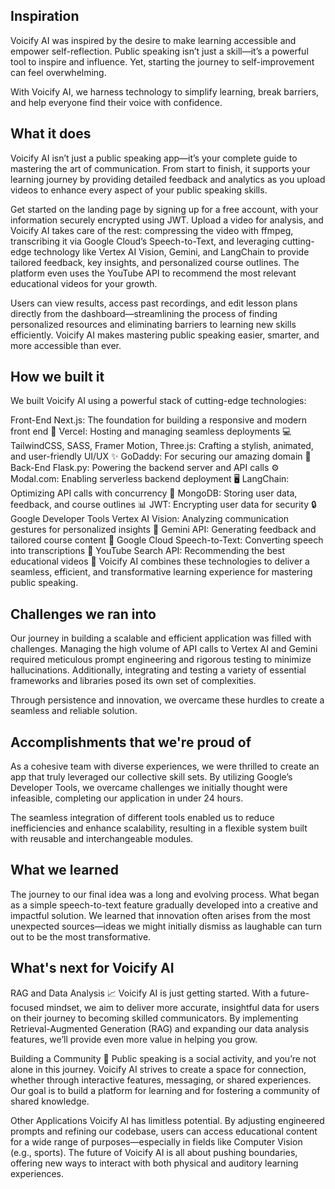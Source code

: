 ## Inspiration
Voicify AI was inspired by the desire to make learning accessible and empower self-reflection. Public speaking isn’t just a skill—it’s a powerful tool to inspire and influence. Yet, starting the journey to self-improvement can feel overwhelming.

With Voicify AI, we harness technology to simplify learning, break barriers, and help everyone find their voice with confidence.

## What it does
Voicify AI isn’t just a public speaking app—it’s your complete guide to mastering the art of communication. From start to finish, it supports your learning journey by providing detailed feedback and analytics as you upload videos to enhance every aspect of your public speaking skills.

Get started on the landing page by signing up for a free account, with your information securely encrypted using JWT. Upload a video for analysis, and Voicify AI takes care of the rest: compressing the video with ffmpeg, transcribing it via Google Cloud’s Speech-to-Text, and leveraging cutting-edge technology like Vertex AI Vision, Gemini, and LangChain to provide tailored feedback, key insights, and personalized course outlines. The platform even uses the YouTube API to recommend the most relevant educational videos for your growth.

Users can view results, access past recordings, and edit lesson plans directly from the dashboard—streamlining the process of finding personalized resources and eliminating barriers to learning new skills efficiently. Voicify AI makes mastering public speaking easier, smarter, and more accessible than ever.

## How we built it
We built Voicify AI using a powerful stack of cutting-edge technologies:

Front-End
Next.js: The foundation for building a responsive and modern front end 🧱
Vercel: Hosting and managing seamless deployments 💻
TailwindCSS, SASS, Framer Motion, Three.js: Crafting a stylish, animated, and user-friendly UI/UX ✨
GoDaddy: For securing our amazing domain 🤩
Back-End
Flask.py: Powering the backend server and API calls ⚙️
Modal.com: Enabling serverless backend deployment 🖥️
LangChain: Optimizing API calls with concurrency 💨
MongoDB: Storing user data, feedback, and course outlines 📊
JWT: Encrypting user data for security 🔒
Google Developer Tools
Vertex AI Vision: Analyzing communication gestures for personalized insights 👋
Gemini API: Generating feedback and tailored course content 🤖
Google Cloud Speech-to-Text: Converting speech into transcriptions 🎤
YouTube Search API: Recommending the best educational videos 🎥
Voicify AI combines these technologies to deliver a seamless, efficient, and transformative learning experience for mastering public speaking.


## Challenges we ran into
Our journey in building a scalable and efficient application was filled with challenges. Managing the high volume of API calls to Vertex AI and Gemini required meticulous prompt engineering and rigorous testing to minimize hallucinations. Additionally, integrating and testing a variety of essential frameworks and libraries posed its own set of complexities.

Through persistence and innovation, we overcame these hurdles to create a seamless and reliable solution.


## Accomplishments that we're proud of
As a cohesive team with diverse experiences, we were thrilled to create an app that truly leveraged our collective skill sets. By utilizing Google’s Developer Tools, we overcame challenges we initially thought were infeasible, completing our application in under 24 hours.

The seamless integration of different tools enabled us to reduce inefficiencies and enhance scalability, resulting in a flexible system built with reusable and interchangeable modules.

## What we learned
The journey to our final idea was a long and evolving process. What began as a simple speech-to-text feature gradually developed into a creative and impactful solution. We learned that innovation often arises from the most unexpected sources—ideas we might initially dismiss as laughable can turn out to be the most transformative.



## What's next for Voicify AI
RAG and Data Analysis 📈
Voicify AI is just getting started. With a future-focused mindset, we aim to deliver more accurate, insightful data for users on their journey to becoming skilled communicators. By implementing Retrieval-Augmented Generation (RAG) and expanding our data analysis features, we’ll provide even more value in helping you grow.

Building a Community 👥
Public speaking is a social activity, and you’re not alone in this journey. Voicify AI strives to create a space for connection, whether through interactive features, messaging, or shared experiences. Our goal is to build a platform for learning and for fostering a community of shared knowledge.

Other Applications
Voicify AI has limitless potential. By adjusting engineered prompts and refining our codebase, users can access educational content for a wide range of purposes—especially in fields like Computer Vision (e.g., sports). The future of Voicify AI is all about pushing boundaries, offering new ways to interact with both physical and auditory learning experiences.

